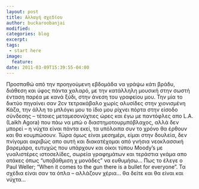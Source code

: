```yaml
---
layout: post
title: Αλλαγή σχεδίου
author: buckaroobanjai
modified:
categories: blog
excerpt:
tags:
 - start here
image:
  feature:
date: 2011-03-09T15:39:55-04:00
---
```


Προσπαθώ από την προηγούμενη εβδομάδα να γράψω κάτι βράδυ, διάθεση και ύφος πάντα χαλαρό, με την κατάλληλη μουσική στην σωστή ένταση παρέα με κανά ξύδι, στην άνεση του γραφείου μου. Την μία το δικτύο πηγαίνει σαν 2cv τετρακάβαλο χωρίς αλυσίδες στην χιονισμένη Κάζα, την άλλη το μπλόγκι μου το ίδιο μου ρίχνει πόρτα στην είσοδο σύνδεσης – τέτοιες μεταμεσονύχτιες ώρες και έγω με παντόφλες απο L.A. (Laikh Agora) που πάω να μπώ ο διαστημοτουρμπόβλαχος, αλλά δεν μπορεί – η νύχτα είναι πάντα εκεί, τα υπόλοιπα συν το χρόνο θα έρθουν και θα κουμπώσουν. Τώρα όμως είναι μεσημέρι, είμαι στην δουλεία, δεν πνίγομαι ακριβώς απο αυτή και διακατέχομαι από γνήσια νεοκλασσική βαρεμάρα, ευτυχώς που υπάρχουν και οίκοι τύπου Moody’s με γυαλιστέρες ιστοσελίδες, σωρεία γραφημάτων και τεράστια γκάμα απο ατάκες όπως “υποβάθμιση χ μονάδες” να ευθυμήσω… Πως το έλεγε ο Paul Weller; “When it comes to the gun there is a bullet for everyone”. Τα σχέδια είναι σαν τα όπλα – αλλάζουν χέρια… θα δείτε και θα είναι και νύχτα…
